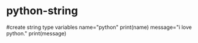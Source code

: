 # python-string
#create string type variables
name="python"
print(name)
message="i love python."
print(message)
